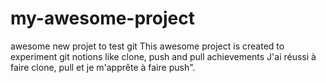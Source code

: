 # my-awesome-project
awesome new projet to test git
This awesome project is created to experiment git notions like clone, push and pull
achievements J'ai réussi à faire clone, pull et je m'apprête à faire push".